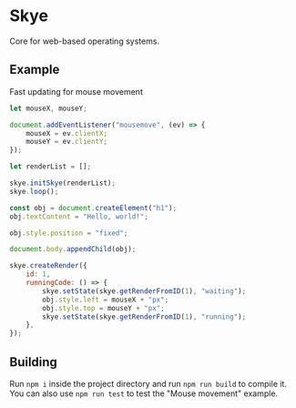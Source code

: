 # Skye
Core for web-based operating systems.

## Example
Fast updating for mouse movement
```js
let mouseX, mouseY;

document.addEventListener("mousemove", (ev) => {
    mouseX = ev.clientX;
    mouseY = ev.clientY;
});

let renderList = [];

skye.initSkye(renderList);
skye.loop();

const obj = document.createElement("h1");
obj.textContent = "Hello, world!";

obj.style.position = "fixed";

document.body.appendChild(obj);

skye.createRender({
    id: 1,
    runningCode: () => {
        skye.setState(skye.getRenderFromID(1), "waiting");
        obj.style.left = mouseX + "px";
        obj.style.top = mouseY + "px";
        skye.setState(skye.getRenderFromID(1), "running");
    },
});
```

## Building
Run `npm i` inside the project directory and run `npm run build` to compile it. You can also use `npm run test` to test the "Mouse movement" example.